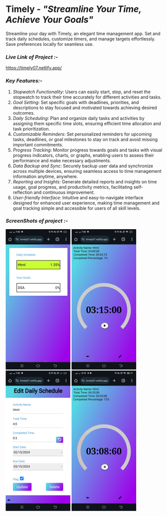 # Timely - _"Streamline Your Time, Achieve Your Goals"_
Streamline your day with Timely, an elegant time management app. Set and track daily schedules, customize timers, and manage targets effortlessly. Save preferences locally for seamless use.

### **_Live Link of Project :-_**
https://timely07.netlify.app/

### **_Key Features:-_**

1. _Stopwatch Functionality_: Users can easily start, stop, and reset the stopwatch to track their time accurately for different activities and tasks.
2. _Goal Setting_: Set specific goals with deadlines, priorities, and descriptions to stay focused and motivated towards achieving desired outcomes.
3. _Daily Scheduling_: Plan and organize daily tasks and activities by assigning them specific time slots, ensuring efficient time allocation and task prioritization.
4. _Customizable Reminders_: Set personalized reminders for upcoming tasks, deadlines, or goal milestones to stay on track and avoid missing important commitments.
5. _Progress Tracking_: Monitor progress towards goals and tasks with visual progress indicators, charts, or graphs, enabling users to assess their performance and make necessary adjustments.
6. _Data Backup and Sync_: Securely backup user data and synchronize across multiple devices, ensuring seamless access to time management information anytime, anywhere.
7. _Reporting and Insights_: Generate detailed reports and insights on time usage, goal progress, and productivity metrics, facilitating self-reflection and continuous improvement.
8. _User-friendly Interface_: Intuitive and easy-to-navigate interface designed for enhanced user experience, making time management and goal tracking simple and accessible for users of all skill levels.

### **_ScreenShots of project :-_**

<img height="451" alt="image" src="/Timely/Screenshot_20240219_074219.jpg">
<img height="451" alt="image" src="/Timely/Screenshot_20240219_074230.jpg">
<img height="451" alt="image" src="/Timely/Screenshot_20240219_074241.jpg">
<img height="451" alt="image" src="/Timely/Screenshot_20240219_091948.jpg">
